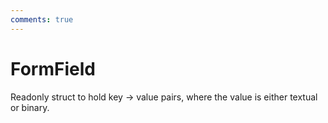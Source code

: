 ```yaml
---
comments: true
---
```

# FormField

Readonly struct to hold key -> value pairs, where the value is either textual or binary. 

